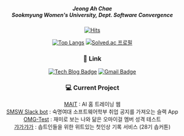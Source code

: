  <div align=center>
 
  

<h5 align="center">
Jeong Ah Chae<br/>   
Sookmyung Women's University, Dept. Software Convergence     
</h5> 



  [![Hits](https://hits.seeyoufarm.com/api/count/incr/badge.svg?url=https%3A%2F%2Fgithub.com%2Fjokj624)](https://hits.seeyoufarm.com) 
 
 
[![Top Langs](https://github-readme-stats.vercel.app/api/top-langs/?username=jokj624&layout=compact&theme=dark)](https://github.com/jokj624)
[![Solved.ac 프로필](http://mazassumnida.wtf/api/pastel/generate_badge?boj=jokj624)](https://solved.ac/jokj624)   

<h3 align="center"> 🔗 Link </h3>


 
 [![Tech Blog Badge](http://img.shields.io/badge/-Tech%20blog-black?style=flat-square&logo=github&link=https://iot624.tistory.com/)](https://iot624.tistory.com/)
  [![Gmail Badge](https://img.shields.io/badge/Gmail-d14836?style=flat-square&logo=Gmail&logoColor=white&link=mailto:jokj624@gmail.com)](mailto:jokj624@gmail.com)
 
 

<h3 align="center"> 💻 Current Project </h3>   

[MAIT](https://github.com/jokj624/AIhomeTraining_web) : AI 홈 트레이닝 웹   
[SMSW Slack bot](https://github.com/jokj624/sw-slackbot) : 숙명여대 소프트웨어학부 취업 공지를 가져오는 슬랙 App   
[OMG-Test](https://github.com/jokj624/OMG-Test) : 재미로 보는 나와 닮은 오마이걸 멤버 성격 테스트   
[갸가갸가](https://github.com/jokj624/GaGaGaGaServer) : 솝트인들을 위한 위트있는 첫인상 기록 서비스 (28기 솝커톤)    

</div>
